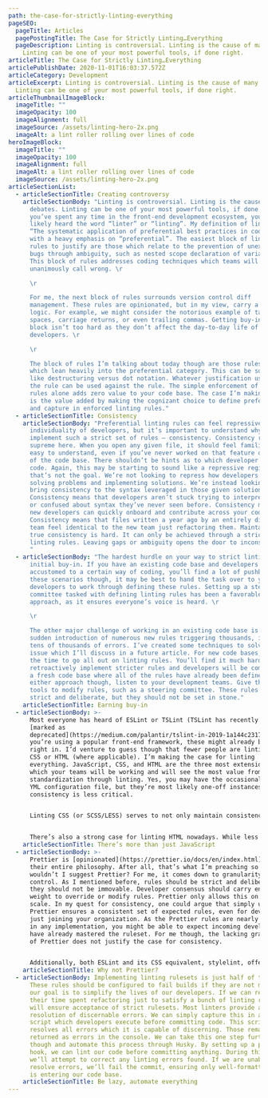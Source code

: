 ```yaml
---
path: the-case-for-strictly-linting-everything
pageSEO:
  pageTitle: Articles
  pagePostingTitle: The Case for Strictly Linting…Everything
  pageDescription: Linting is controversial. Linting is the cause of many debates.
    Linting can be one of your most powerful tools, if done right.
articleTitle: The Case for Strictly Linting…Everything
articlePublishDate: 2020-11-01T16:03:37.572Z
articleCategory: Development
articleExcerpt: Linting is controversial. Linting is the cause of many debates.
  Linting can be one of your most powerful tools, if done right.
articleThumbnailImageBlock:
  imageTitle: ""
  imageOpacity: 100
  imageAlignment: full
  imageSource: /assets/linting-hero-2x.png
  imageAlt: a lint roller rolling over lines of code
heroImageBlock:
  imageTitle: ""
  imageOpacity: 100
  imageAlignment: full
  imageAlt: a lint roller rolling over lines of code
  imageSource: /assets/linting-hero-2x.png
articleSectionList:
  - articleSectionTitle: Creating controversy
    articleSectionBody: "Linting is controversial. Linting is the cause of many
      debates. Linting can be one of your most powerful tools, if done right. If
      you’ve spent any time in the front-end development ecosystem, you’ve most
      likely heard the word “linter” or “linting”. My definition of linting is,
      “The systematic application of preferential best practices in coding,”
      with a heavy emphasis on “preferential”. The easiest block of linting
      rules to justify are those which relate to the prevention of unexpected
      bugs through ambiguity, such as nested scope declaration of variables.
      This block of rules addresses coding techniques which teams will
      unanimously call wrong. \r

      \r

      For me, the next block of rules surrounds version control diff
      management. These rules are opinionated, but in my view, carry a bit more
      logic. For example, we might consider the notorious example of tabs versus
      spaces, carriage returns, or even trailing commas. Getting buy-in on this
      block isn’t too hard as they don’t affect the day-to-day life of
      developers. \r

      \r

      The block of rules I’m talking about today though are those rules
      which lean heavily into the preferential category. This can be something
      like destructuring versus dot notation. Whatever justification used for
      the rule can be used against the rule. The simple enforcement of these
      rules alone adds zero value to your code base. The case I’m making though
      is the value added by making the cognizant choice to define preferences
      and capture in enforced linting rules."
  - articleSectionTitle: Consistency
    articleSectionBody: "Preferential linting rules can feel repressive to the
      individuality of developers, but it’s important to understand why we
      implement such a strict set of rules – consistency. Consistency reigns
      supreme here. When you open any given file, it should feel familiar and
      easy to understand, even if you’ve never worked on that feature or portion
      of the code base. There shouldn’t be hints as to which developer wrote the
      code. Again, this may be starting to sound like a repressive regime, but
      that’s not the goal. We’re not looking to repress how developers go about
      solving problems and implementing solutions. We’re instead looking to
      bring consistency to the syntax leveraged in those given solutions.
      Consistency means that developers aren’t stuck trying to interpret a file
      or confused about syntax they’ve never seen before. Consistency means that
      new developers can quickly onboard and contribute across your code base.
      Consistency means that files written a year ago by an entirely different
      team feel identical to the new team just refactoring them. Maintaining
      true consistency is hard. It can only be achieved through a strict set of
      linting rules. Leaving gaps or ambiguity opens the door to inconsistency.
      "
  - articleSectionBody: "The hardest hurdle on your way to strict linting is getting
      initial buy-in. If you have an existing code base and developers
      accustomed to a certain way of coding, you’ll find a lot of pushback. In
      these scenarios though, it may be best to hand the task over to your
      developers to work through defining these rules. Setting up a steering
      committee tasked with defining linting rules has been a favorable
      approach, as it ensures everyone’s voice is heard. \r

      \r

      The other major challenge of working in an existing code base is the
      sudden introduction of numerous new rules triggering thousands, if not
      tens of thousands of errors. I’ve created some techniques to solve this
      issue which I’ll discuss in a future article. For new code bases, now is
      the time to go all out on linting rules. You’ll find it much harder to
      retroactively implement stricter rules and developers will be coming into
      a fresh code base where all of the rules have already been defined. With
      either approach though, listen to your development teams. Give them the
      tools to modify rules, such as a steering committee. These rules should be
      strict and deliberate, but they should not be set in stone."
    articleSectionTitle: Earning buy-in
  - articleSectionBody: >-
      Most everyone has heard of ESLint or TSLint (TSLint has recently been
      [marked as
      deprecated](https://medium.com/palantir/tslint-in-2019-1a144c2317a9)). If
      you’re using a popular front-end framework, these might already be baked
      right in. I’d venture to guess though that fewer people are linting their
      CSS or HTML (where applicable). I’m making the case for linting
      everything. JavaScript, CSS, and HTML are the three most extensions in
      which your teams will be working and will see the most value from
      standardization through linting. Yes, you may have the occasional JSON or
      YML configuration file, but they’re most likely one-off instances where
      consistency is less critical. 


      Linting CSS (or SCSS/LESS) serves to not only maintain consistency in your code, but in the visual appearance of your application. Defining strict linting rules for CSS allows you to prevent design inconsistencies such as the use of unauthorized colors, measurement units, or even the level of selector nesting seen in precompiled instances such as SCSS. Linting CSS also aims to prevent unexpected bugs by identifying mismatched attributes or those attributes which have no applicability based on element or superseding attributes. 


      There’s also a strong case for linting HTML nowadays. While less applicable, linting HTML can ensure you’re properly structuring elements in a way which does not violate any permissible nesting rules. We can also configure this to monitor ADA compliance violations. If you’re leveraging JSX, this functionality can even be baked right into ESLint through [a11y support.](https://www.npmjs.com/package/eslint-plugin-jsx-a11y)
    articleSectionTitle: There’s more than just JavaScript
  - articleSectionBody: >-
      Prettier is [opinionated](https://prettier.io/docs/en/index.html) – that’s
      their entire philosophy. After all, that’s what I’m preaching so why
      wouldn’t I suggest Prettier? For me, it comes down to granularity and
      control. As I mentioned before, rules should be strict and deliberate, but
      they should not be immovable. Developer consensus should carry enough
      weight to override or modify rules. Prettier only allows this on a small
      scale. In my quest for consistency, one could argue that simply using
      Prettier ensures a consistent set of expected rules, even for developers
      just joining your organization. As the Prettier rules are nearly the same
      in any implementation, you might be able to expect incoming developers to
      have already mastered the ruleset. For me though, the lacking granularity
      of Prettier does not justify the case for consistency. 


      Additionally, both ESLint and its CSS equivalent, stylelint, offer better support for automatic fixes. This allows you to programmatically apply these rules with minimal disturbances to developers. We’ll talk a little more about this in the next section. Setting up linters for JavaScript, CSS, and HTML takes effort. Prettier may sound tempting, but for any large-scale code base I don’t not believe Prettier offers the support or granularity needed to adequately express your preferences. Given its broad support though, I do appreciate Prettier for those less-critical file types such as JSON or YML. Prettier offers a quick and simple ROI for these.
    articleSectionTitle: Why not Prettier?
  - articleSectionBody: Implementing linting rulesets is just half of the process.
      These rules should be configured to fail builds if they are not met, but
      our goal is to simplify the lives of our developers. If we can reduce
      their time spent refactoring just to satisfy a bunch of linting rules, it
      will ensure acceptance of strict rulesets. Most linters provide automatic
      resolution of discernable errors. We can simply capture this in an npm
      script which developers execute before committing code. This script
      resolves all errors which it is capable of discerning. Those remaining are
      returned as errors in the console. We can take this one step further
      though and automate this process through Husky. By setting up a pre-commit
      hook, we can lint our code before committing anything. During this process
      we’ll attempt to correct any linting errors found. If we are unable to
      resolve errors, we’ll fail the commit, ensuring only well-formatted code
      is entering our code base.
    articleSectionTitle: Be lazy, automate everything
---
```

